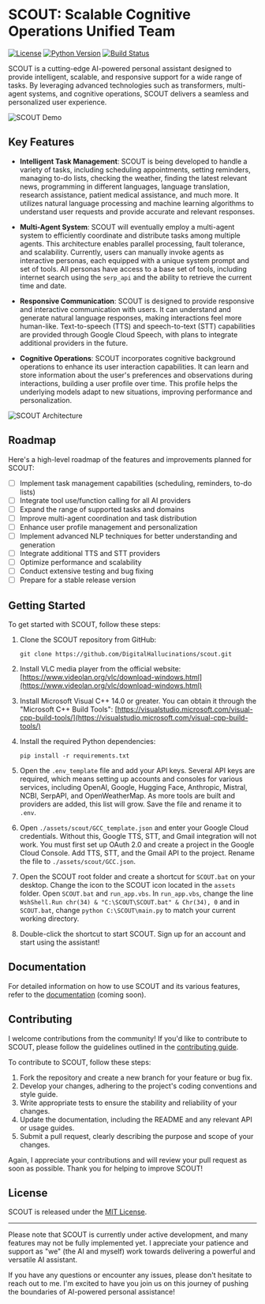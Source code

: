 # SCOUT: Scalable Cognitive Operations Unified Team

[![License](https://img.shields.io/badge/License-MIT-blue.svg)](https://github.com/DigitalHallucinations/scout/blob/main/LICENSE)
[![Python Version](https://img.shields.io/badge/Python-3.7%2B-brightgreen.svg)](https://www.python.org/)
[![Build Status](https://img.shields.io/badge/Build-In%20Progress-yellow.svg)](https://github.com/DigitalHallucinations/scout)

SCOUT is a cutting-edge AI-powered personal assistant designed to provide intelligent, scalable, and responsive support for a wide range of tasks. By leveraging advanced technologies such as transformers, multi-agent systems, and cognitive operations, SCOUT delivers a seamless and personalized user experience.

![SCOUT Demo](assets/scout_demo.gif)

## Key Features

- **Intelligent Task Management**: SCOUT is being developed to handle a variety of tasks, including scheduling appointments, setting reminders, managing to-do lists, checking the weather, finding the latest relevant news, programming in different languages, language translation, research assistance, patient medical assistance, and much more. It utilizes natural language processing and machine learning algorithms to understand user requests and provide accurate and relevant responses.

- **Multi-Agent System**: SCOUT will eventually employ a multi-agent system to efficiently coordinate and distribute tasks among multiple agents. This architecture enables parallel processing, fault tolerance, and scalability. Currently, users can manually invoke agents as interactive personas, each equipped with a unique system prompt and set of tools. All personas have access to a base set of tools, including internet search using the `serp_api` and the ability to retrieve the current time and date.

- **Responsive Communication**: SCOUT is designed to provide responsive and interactive communication with users. It can understand and generate natural language responses, making interactions feel more human-like. Text-to-speech (TTS) and speech-to-text (STT) capabilities are provided through Google Cloud Speech, with plans to integrate additional providers in the future.

- **Cognitive Operations**: SCOUT incorporates cognitive background operations to enhance its user interaction capabilities. It can learn and store information about the user's preferences and observations during interactions, building a user profile over time. This profile helps the underlying models adapt to new situations, improving performance and personalization.

![SCOUT Architecture](assets/scout_architecture.png)

## Roadmap

Here's a high-level roadmap of the features and improvements planned for SCOUT:

- [ ] Implement task management capabilities (scheduling, reminders, to-do lists)
- [ ] Integrate tool use/function calling for all AI providers
- [ ] Expand the range of supported tasks and domains
- [ ] Improve multi-agent coordination and task distribution
- [ ] Enhance user profile management and personalization
- [ ] Implement advanced NLP techniques for better understanding and generation
- [ ] Integrate additional TTS and STT providers
- [ ] Optimize performance and scalability
- [ ] Conduct extensive testing and bug fixing
- [ ] Prepare for a stable release version

## Getting Started

To get started with SCOUT, follow these steps:

1. Clone the SCOUT repository from GitHub:
   ```
   git clone https://github.com/DigitalHallucinations/scout.git
   ```

2. Install VLC media player from the official website: [https://www.videolan.org/vlc/download-windows.html](https://www.videolan.org/vlc/download-windows.html)

3. Install Microsoft Visual C++ 14.0 or greater. You can obtain it through the "Microsoft C++ Build Tools": [https://visualstudio.microsoft.com/visual-cpp-build-tools/](https://visualstudio.microsoft.com/visual-cpp-build-tools/)

4. Install the required Python dependencies:
   ```
   pip install -r requirements.txt
   ```

5. Open the `.env_template` file and add your API keys. Several API keys are required, which means setting up accounts and consoles for various services, including OpenAI, Google, Hugging Face, Anthropic, Mistral, NCBI, SerpAPI, and OpenWeatherMap. As more tools are built and providers are added, this list will grow. Save the file and rename it to `.env`.

6. Open `./assets/scout/GCC_template.json` and enter your Google Cloud credentials. Without this, Google TTS, STT, and Gmail integration will not work. You must first set up OAuth 2.0 and create a project in the Google Cloud Console. Add TTS, STT, and the Gmail API to the project. Rename the file to `./assets/scout/GCC.json`.

7. Open the SCOUT root folder and create a shortcut for `SCOUT.bat` on your desktop. Change the icon to the SCOUT icon located in the `assets` folder. Open `SCOUT.bat` and `run_app.vbs`. In `run_app.vbs`, change the line `WshShell.Run chr(34) & "C:\SCOUT\SCOUT.bat" & Chr(34), 0` and in `SCOUT.bat`, change `python C:\SCOUT\main.py` to match your current working directory.

8. Double-click the shortcut to start SCOUT. Sign up for an account and start using the assistant!

## Documentation

For detailed information on how to use SCOUT and its various features, refer to the [documentation](https://github.com/DigitalHallucinations/scout/wiki) (coming soon).

## Contributing

I welcome contributions from the community! If you'd like to contribute to SCOUT, please follow the guidelines outlined in the [contributing guide](https://github.com/DigitalHallucinations/scout/blob/main/CONTRIBUTING.md).

To contribute to SCOUT, follow these steps:

1. Fork the repository and create a new branch for your feature or bug fix.
2. Develop your changes, adhering to the project's coding conventions and style guide.
3. Write appropriate tests to ensure the stability and reliability of your changes.
4. Update the documentation, including the README and any relevant API or usage guides.
5. Submit a pull request, clearly describing the purpose and scope of your changes.

Again, I appreciate your contributions and will review your pull request as soon as possible. Thank you for helping to improve SCOUT!

## License

SCOUT is released under the [MIT License](https://github.com/DigitalHallucinations/scout/blob/main/LICENSE).

---

Please note that SCOUT is currently under active development, and many features may not be fully implemented yet. I appreciate your patience and support as "we" (the AI and myself) work towards delivering a powerful and versatile AI assistant.

If you have any questions or encounter any issues, please don't hesitate to reach out to me. I'm excited to have you join us on this journey of pushing the boundaries of AI-powered personal assistance!
